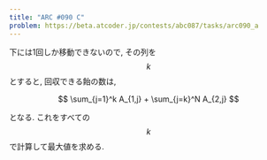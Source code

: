 ```yaml
---
title: "ARC #090 C"
problem: https://beta.atcoder.jp/contests/abc087/tasks/arc090_a
---
```

下には1回しか移動できないので, その列を $$ k $$ とすると, 回収できる飴の数は,

$$
\sum_{j=1}^k A_{1,j} + \sum_{j=k}^N A_{2,j}
$$

となる. これをすべての $$ k $$ で計算して最大値を求める.
